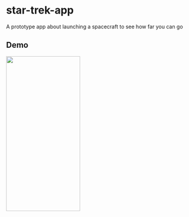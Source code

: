 # star-trek-app
A prototype app about launching a spacecraft to see how far you can go 

## Demo
<img src="https://github.com/rikucherry1993/demo-images/blob/main/starttrek-demo.gif" width="200" height="420" />
